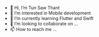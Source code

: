 - 👋 Hi, I’m Tun Saw Thant
- 👀 I’m interested in Mobile development
- 🌱 I’m currently learning Flutter and Swift
- 💞️ I’m looking to collaborate on ...
- 📫 How to reach me ...

<!---
tunsawthant-ucs/tunsawthant-ucs is a ✨ special ✨ repository because its `README.md` (this file) appears on your GitHub profile.
You can click the Preview link to take a look at your changes.
--->
